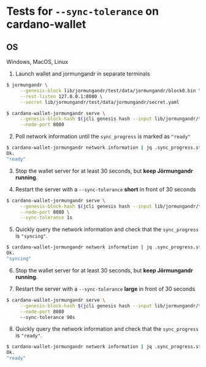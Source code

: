 # Tests for `--sync-tolerance` on cardano-wallet

## OS

Windows, MacOS, Linux

1. Launch wallet and jormungandr in separate terminals

```bash
$ jormungandr \
     --genesis-block lib/jormungandr/test/data/jormungandr/block0.bin \
     --rest-listen 127.0.0.1:8080 \
     --secret lib/jormungandr/test/data/jormungandr/secret.yaml

$ cardano-wallet-jormungandr serve \
     --genesis-block-hash $(jcli genesis hash --input lib/jormungandr/test/data/jormungandr/block0.bin) \
     --node-port 8080
```

2. Poll network information until the `sync_progress` is marked as `"ready"`

```bash
$ cardano-wallet-jormungandr network information | jq .sync_progress.status
Ok.
"ready"
```


3. Stop the wallet server for at least 30 seconds, but **keep Jörmungandr running**.


4. Restart the server with a `--sync-tolerance` **short** in front of 30 seconds

```bash
$ cardano-wallet-jormungandr serve \
     --genesis-block-hash $(jcli genesis hash --input lib/jormungandr/test/data/jormungandr/block0.bin) \
     --node-port 8080 \
     --sync-tolerance 1s
```


5. Quickly query the network information and check that the `sync_progress` is `"syncing"`.

```bash
$ cardano-wallet-jormungandr network information | jq .sync_progress.status
Ok.
"syncing"
```


6. Stop the wallet server for at least 30 seconds, but **keep Jörmungandr running**.


7. Restart the server with a `--sync-tolerance` **large** in front of 30 seconds

```bash
$ cardano-wallet-jormungandr serve \
     --genesis-block-hash $(jcli genesis hash --input lib/jormungandr/test/data/jormungandr/block0.bin) \
     --node-port 8080
     --sync-tolerance 90s
```


8. Quickly query the network information and check that the `sync_progress` is `"ready"`.

```bash
$ cardano-wallet-jormungandr network information | jq .sync_progress.status
Ok.
"ready"
```
